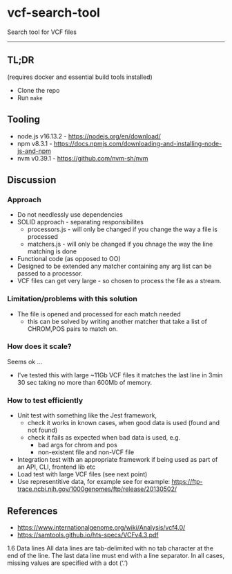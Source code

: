 # vcf-search-tool

Search tool for VCF files

-----

## TL;DR
(requires docker and essential build tools installed)

- Clone the repo
- Run `make`

## Tooling
- node.js v16.13.2 - https://nodejs.org/en/download/
- npm v8.3.1 - https://docs.npmjs.com/downloading-and-installing-node-js-and-npm
- nvm v0.39.1 - https://github.com/nvm-sh/nvm

## Discussion

### Approach
- Do not needlessly use dependencies
- SOLID approach - separating responsibilites
    - processors.js - will only be changed if you change the way a file is processed
    - matchers.js - will only be changed if you chnage the way the line matching is done
- Functional code (as opposed to OO)
- Designed to be extended any matcher containing any arg list can be passed to a processor.
- VCF files can get very large - so chosen to process the file as a stream.

### Limitation/problems with this solution
- The file is opened and processed for each match needed
    - this can be solved by writing another matcher that take a list of CHROM,POS pairs to match on.

### How does it scale?
Seems ok ...
- I've tested this with large ~11Gb VCF files it matches the last line in 3min 30 sec taking no more than 600Mb of memory.

### How to test efficiently
- Unit test with something like the Jest framework, 
    - check it works in known cases, when good data is used (found and not found)
    - check it fails as expected when bad data is used, e.g.
        - bad args for chrom and pos
        - non-existent file and non-VCF file
- Integration test with an appropriate framework if being used as part of an API, CLI, frontend lib etc
- Load test with large VCF files (see next point)
- Use representitive data, for example see for example: https://ftp-trace.ncbi.nih.gov/1000genomes/ftp/release/20130502/

## References

- https://www.internationalgenome.org/wiki/Analysis/vcf4.0/
- https://samtools.github.io/hts-specs/VCFv4.3.pdf

1.6 Data lines
All data lines are tab-delimited with no tab character at the end of the line. The last data line must end with a line
separator. In all cases, missing values are specified with a dot (‘.’)
